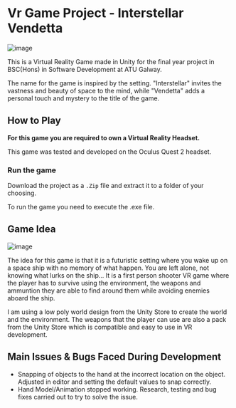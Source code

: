 # Vr Game Project - Interstellar Vendetta
![image](https://github.com/user-attachments/assets/1c8c44d4-aca7-4760-943b-e8e435e9d057)

This is a Virtual Reality Game made in Unity for the final year project in BSC(Hons) in Software Development at ATU Galway.

The name for the game is inspired by the setting. "Interstellar" invites the vastness and beauty of space to the mind, while "Vendetta" adds a personal touch and mystery to the title of the game.

## How to Play
**For this game you are required to own a Virtual Reality Headset.**

This game was tested and developed on the Oculus Quest 2 headset.

### Run the game
Download the project as a ``.Zip`` file and extract it to a folder of your choosing. 

To run the game you need to execute the .exe file.

## Game Idea
![image](https://github.com/user-attachments/assets/d6cebda1-f4e5-41f2-b530-11cc0ce215ae)

The idea for this game is that it is a futuristic setting where you wake up on a space ship with no memory of what happen. You are left alone, not knowing what lurks on the ship...
It is a first person shooter VR game where the player has to survive using the environment, the weapons and ammuntion they are able to find around them while avoiding enemies aboard the ship.

I am using a low poly world design from the Unity Store to create the world and the environment. 
The weapons that the player can use are also a pack from the Unity Store which is compatible and easy to use in VR development.

## Main Issues & Bugs Faced During Development
- Snapping of objects to the hand at the incorrect location on the object. Adjusted in editor and setting the default values to snap correctly.
- Hand Model/Animation stopped working. Research, testing and bug fixes carried out to try to solve the issue.
